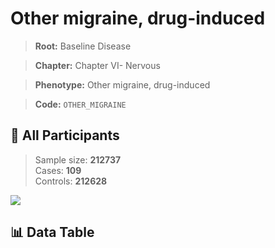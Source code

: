 # Other migraine, drug-induced

> **Root:** Baseline Disease  

> **Chapter:** Chapter VI- Nervous  

> **Phenotype:** Other migraine, drug-induced  

> **Code:** `OTHER_MIGRAINE`

## 🧪 All Participants  
> Sample size: **212737**  
> Cases: **109**  
> Controls: **212628**
<img src="/Sensitive/Figures/ALL/Incidence/OTHER_MIGRAINE.png"/>

## 📊 Data Table
<CsvTableMRF src="/Sensitive/Data/ALL/Incidence/COX_OTHER_MIGRAINE.csv"/>

